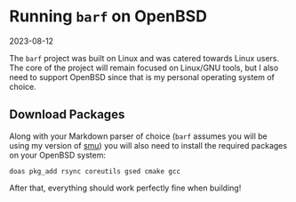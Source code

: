 # Running `barf` on OpenBSD

2023-08-12

The `barf` project was built on Linux and was catered towards Linux users. The core of the project will remain focused on Linux/GNU tools, but I also need to support OpenBSD since that is my personal operating system of choice.

## Download Packages

Along with your Markdown parser of choice (`barf` assumes you will be using my version of [smu](https://git.sr.ht/~bt/smu)) you will also need to install the required packages on your OpenBSD system:

```
doas pkg_add rsync coreutils gsed cmake gcc
```

After that, everything should work perfectly fine when building!
